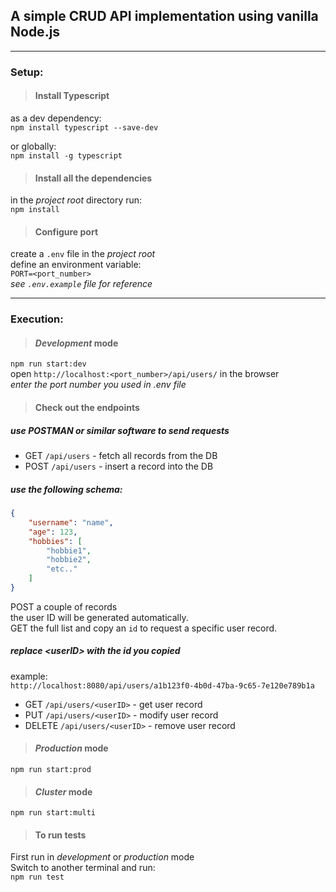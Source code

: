 ## A simple CRUD API implementation using vanilla Node.js
---

### Setup:
>#### Install Typescript

as a dev dependency:\
`npm install typescript --save-dev`

or globally:\
`npm install -g typescript`

>#### Install all the dependencies
in the *project root* directory run:\
`npm install`


>#### Configure port
create a `.env` file in the *project root*\
define an environment variable:\
`PORT=<port_number>`\
*see `.env.example` file for reference*

---
### Execution:

>#### *Development* mode
`npm run start:dev`\
open `http://localhost:<port_number>/api/users/` in the browser\
*enter the port number you used in .env file*

>#### Check out the endpoints
##### *use POSTMAN or similar software to send requests*
* GET `/api/users` - fetch all records from the DB
* POST `/api/users` - insert a record into the DB
##### *use the following schema:*
```json
{
    "username": "name",
    "age": 123,
    "hobbies": [
        "hobbie1",
        "hobbie2",
        "etc.."
    ]
}
```
POST a couple of records\
the user ID will be generated automatically.\
GET the full list and copy an `id` to request a specific user record.

##### *replace \<userID> with the id you copied*
example:\
`http://localhost:8080/api/users/a1b123f0-4b0d-47ba-9c65-7e120e789b1a`
* GET `/api/users/<userID>` - get user record
* PUT `/api/users/<userID>` - modify user record
* DELETE `/api/users/<userID>` - remove user record

>#### *Production* mode
`npm run start:prod`

>#### *Cluster* mode
`npm run start:multi`

>#### To run tests
First run in *development* or *production* mode\
Switch to another terminal and run:  
`npm run test`